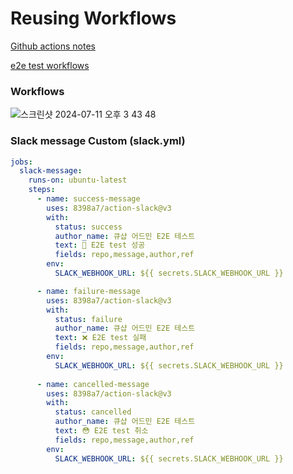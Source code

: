 # Reusing Workflows

[Github actions notes](https://rea1994.notion.site/Github-actions-8f3df9d5072a4e08844ebda4b0cce684)   

[e2e test workflows](https://github.com/hyung-rae/end-to-end)

### Workflows

![스크린샷 2024-07-11 오후 3 43 48](https://github.com/hyung-rae/github-action/assets/174302871/aec241ac-6190-4d84-93fa-c88ff0fcd05a)


### Slack message Custom (slack.yml)
```YAML
jobs:
  slack-message:
    runs-on: ubuntu-latest
    steps:
      - name: success-message
        uses: 8398a7/action-slack@v3
        with:
          status: success
          author_name: 큐샵 어드민 E2E 테스트
          text: 🎉 E2E test 성공
          fields: repo,message,author,ref
        env:
          SLACK_WEBHOOK_URL: ${{ secrets.SLACK_WEBHOOK_URL }}

      - name: failure-message
        uses: 8398a7/action-slack@v3
        with:
          status: failure
          author_name: 큐샵 어드민 E2E 테스트
          text: ❌ E2E test 실패
          fields: repo,message,author,ref
        env:
          SLACK_WEBHOOK_URL: ${{ secrets.SLACK_WEBHOOK_URL }}        
          
      - name: cancelled-message
        uses: 8398a7/action-slack@v3
        with:
          status: cancelled
          author_name: 큐샵 어드민 E2E 테스트
          text: 😳 E2E test 취소
          fields: repo,message,author,ref
        env:
          SLACK_WEBHOOK_URL: ${{ secrets.SLACK_WEBHOOK_URL }}       
```
